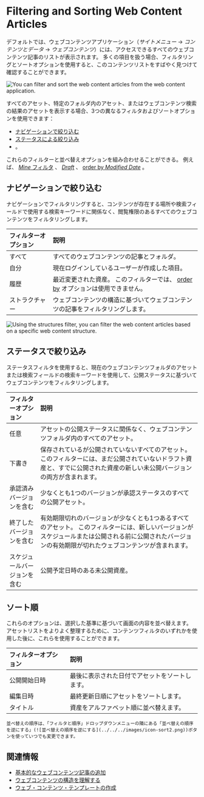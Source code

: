 # Filtering and Sorting Web Content Articles

デフォルトでは、ウェブコンテンツアプリケーション（_サイトメニュー_ &rarr; _コンテンツとデータ_ &rarr; _ウェブコンテンツ_）には、アクセスできるすべてのウェブコンテンツ記事のリストが表示されます。 多くの項目を扱う場合、フィルタリングとソートオプションを使用すると、このコンテンツリストをすばやく見つけて確認することができます。

![You can filter and sort the web content articles from the web content application.](./filtering-and-sorting-web-content-articles/images/01.png)

すべてのアセット、特定のフォルダ内のアセット、またはウェブコンテンツ検索の結果のアセットを表示する場合、3つの異なるフィルタおよびソートオプションを使用できます：

* [ナビゲーションで絞り込む](#filter-by-navigation) 
* [ステータスによる絞り込み](#filter-by-status) 
* [](#order-by) 。

これらのフィルターと並べ替えオプションを組み合わせることができる。 例えば、 [_Mine_ フィルタ](#filter-by-navigation) 、 [_Draft_](#filter-by-status) 、 [order by _Modified Date_](#order-by) 。

## ナビゲーションで絞り込む

ナビゲーションでフィルタリングすると、コンテンツが存在する場所や検索フィールドで使用する検索キーワードに関係なく、閲覧権限のあるすべてのウェブコンテンツをフィルタリングします。

| フィルターオプション | 説明                                                                    |
| :--------- | :-------------------------------------------------------------------- |
| すべて        | すべてのウェブコンテンツの記事とフォルダ。                                                 |
| 自分         | 現在ログインしているユーザーが作成した項目。                                                |
| 履歴         | 最近変更された資産。 このフィルターでは、 [order by](#order-by) オプションは使用できません。 |
| ストラクチャー    | ウェブコンテンツの構造に基づいてウェブコンテンツの記事をフィルタリングします。                               |

![Using the structures filter, you can filter the web content articles based on a specific web content structure.](./filtering-and-sorting-web-content-articles/images/02.png)

## ステータスで絞り込み

ステータスフィルタを使用すると、現在のウェブコンテンツフォルダのアセットまたは検索フィールドの検索キーワードを使用して、公開ステータスに基づいてウェブコンテンツをフィルタリングします。

| フィルターオプション     | 説明                                                                                                    |
| :------------- | :---------------------------------------------------------------------------------------------------- |
| 任意             | アセットの公開ステータスに関係なく、ウェブコンテンツフォルダ内のすべてのアセット。                                                             |
| 下書き            | 保存されているが公開されていないすべてのアセット。 このフィルターには、まだ公開されていないドラフト資産と、すでに公開された資産の新しい未公開バージョンの両方が含まれます。                |
| 承認済みバージョンを含む   | 少なくとも1つのバージョンが承認ステータスのすべての公開アセット。                                                                     |
| 終了したバージョンを含む   | 有効期限切れのバージョンが少なくとも1つあるすべてのアセット。 このフィルターには、新しいバージョンがスケジュールまたは公開される前に公開されたバージョンの有効期限が切れたウェブコンテンツが含まれます。 |
| スケジュールバージョンを含む | 公開予定日時のある未公開資産。                                                                                       |

## ソート順

これらのオプションは、選択した基準に基づいて画面の内容を並べ替えます。 アセットリストをよりよく整理するために、コンテンツフィルタのいずれかを使用した後に、これらを使用することができます。

| フィルターオプション | 説明                      |
| :--------- | :---------------------- |
| 公開開始日時     | 最後に表示された日付でアセットをソートします。 |
| 編集日時       | 最終更新日順にアセットをソートします。     |
| タイトル       | 資産をアルファベット順に並べ替えます。     |

```{tip}
並べ替えの順序は、「フィルタと順序」ドロップダウンメニューの隣にある「並べ替えの順序を逆にする」(![並べ替えの順序を逆にする](../../../images/icon-sort2.png))ボタンを使っていつでも変更できます。
```
## 関連情報

* [基本的なウェブコンテンツ記事の追加](./adding-a-basic-web-content-article.md) 
* [ウェブコンテンツの構造を理解する](../web-content-structures/understanding-web-content-structures.md) 
* [ウェブ・コンテンツ・テンプレートの作成](../web-content-templates/creating-web-content-templates.md) 
